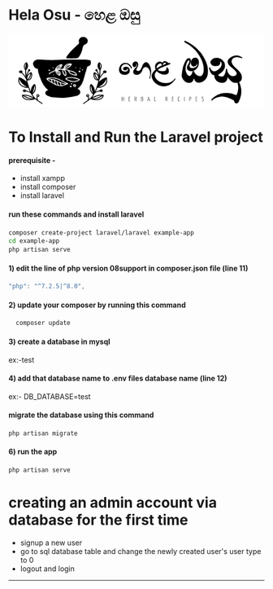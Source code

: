 # Hela Osu - හෙළ ඔසු


[![helaosu](https://github.com/LakinduK/helaosu/blob/main/public/assets/images/logo-dark.png)](https://github.com/LakinduK/helaosu/blob/main/public/assets/images/logo-dark.png)

# To Install and Run the Laravel project

#### prerequisite -
* install xampp
* install composer
* install laravel
  

#### run these commands and install laravel
```sh
composer create-project laravel/laravel example-app
cd example-app
php artisan serve
```
#### 1) edit the line of php version 08support in composer.json file (line 11)
```dart
"php": "^7.2.5|^8.0",
```
#### 2) update your composer by running this command
```dart
  composer update
```

#### 3) create a database in mysql 
ex:-test

#### 4) add that database name to .env files database name (line 12)
ex:-
  DB_DATABASE=test

#### migrate the database using this command
```sh
php artisan migrate
```
#### 6) run the app
```sh
php artisan serve
```
# creating an admin account via database for the first time
* signup a new user
* go to sql database table and change the newly created user's user type to 0
* logout and login 
---

